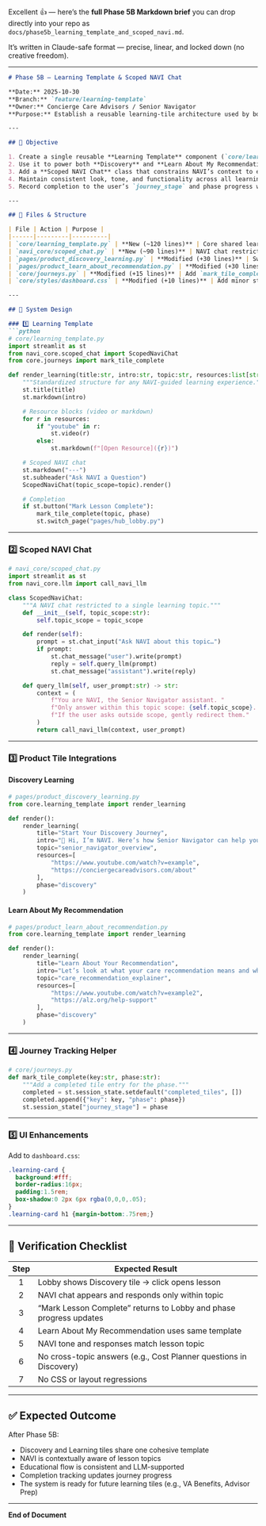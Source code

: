 Excellent 👍 — here’s the **full Phase 5B Markdown brief** you can drop directly into your repo as
`docs/phase5b_learning_template_and_scoped_navi.md`.

It’s written in Claude-safe format — precise, linear, and locked down (no creative freedom).

---

````markdown
# Phase 5B — Learning Template & Scoped NAVI Chat

**Date:** 2025-10-30  
**Branch:** `feature/learning-template`  
**Owner:** Concierge Care Advisors / Senior Navigator  
**Purpose:** Establish a reusable learning-tile architecture used by both *Discovery* and *Learn About My Recommendation*, introducing a scoped NAVI chat limited to each learning topic.

---

## 🎯 Objective

1. Create a single reusable **Learning Template** component (`core/learning_template.py`).  
2. Use it to power both **Discovery** and **Learn About My Recommendation** product tiles.  
3. Add a **Scoped NAVI Chat** class that constrains NAVI’s context to each lesson topic.  
4. Maintain consistent look, tone, and functionality across all learning experiences.  
5. Record completion to the user’s `journey_stage` and phase progress when a learning tile is finished.  

---

## 🧩 Files & Structure

| File | Action | Purpose |
|------|---------|----------|
| `core/learning_template.py` | **New (~120 lines)** | Core shared learning tile renderer |
| `navi_core/scoped_chat.py` | **New (~90 lines)** | NAVI chat restricted to a single topic |
| `pages/product_discovery_learning.py` | **Modified (+30 lines)** | Switch to `learning_template.render_learning()` |
| `pages/product_learn_about_recommendation.py` | **Modified (+30 lines)** | Switch to `learning_template.render_learning()` |
| `core/journeys.py` | **Modified (+15 lines)** | Add `mark_tile_complete()` helper |
| `core/styles/dashboard.css` | **Modified (+10 lines)** | Add minor style helpers for lesson cards |

---

## 🧱 System Design

### 1️⃣ Learning Template
```python
# core/learning_template.py
import streamlit as st
from navi_core.scoped_chat import ScopedNaviChat
from core.journeys import mark_tile_complete

def render_learning(title:str, intro:str, topic:str, resources:list[str], phase:str):
    """Standardized structure for any NAVI-guided learning experience."""
    st.title(title)
    st.markdown(intro)

    # Resource blocks (video or markdown)
    for r in resources:
        if "youtube" in r:
            st.video(r)
        else:
            st.markdown(f"[Open Resource]({r})")

    # Scoped NAVI chat
    st.markdown("---")
    st.subheader("Ask NAVI a Question")
    ScopedNaviChat(topic_scope=topic).render()

    # Completion
    if st.button("Mark Lesson Complete"):
        mark_tile_complete(topic, phase)
        st.switch_page("pages/hub_lobby.py")
````

---

### 2️⃣ Scoped NAVI Chat

```python
# navi_core/scoped_chat.py
import streamlit as st
from navi_core.llm import call_navi_llm

class ScopedNaviChat:
    """A NAVI chat restricted to a single learning topic."""
    def __init__(self, topic_scope:str):
        self.topic_scope = topic_scope

    def render(self):
        prompt = st.chat_input("Ask NAVI about this topic…")
        if prompt:
            st.chat_message("user").write(prompt)
            reply = self.query_llm(prompt)
            st.chat_message("assistant").write(reply)

    def query_llm(self, user_prompt:str) -> str:
        context = (
            f"You are NAVI, the Senior Navigator assistant. "
            f"Only answer within this topic scope: {self.topic_scope}. "
            f"If the user asks outside scope, gently redirect them."
        )
        return call_navi_llm(context, user_prompt)
```

---

### 3️⃣ Product Tile Integrations

#### Discovery Learning

```python
# pages/product_discovery_learning.py
from core.learning_template import render_learning

def render():
    render_learning(
        title="Start Your Discovery Journey",
        intro="👋 Hi, I’m NAVI. Here’s how Senior Navigator can help you and your family.",
        topic="senior_navigator_overview",
        resources=[
            "https://www.youtube.com/watch?v=example",
            "https://conciergecareadvisors.com/about"
        ],
        phase="discovery"
    )
```

#### Learn About My Recommendation

```python
# pages/product_learn_about_recommendation.py
from core.learning_template import render_learning

def render():
    render_learning(
        title="Learn About Your Recommendation",
        intro="Let’s look at what your care recommendation means and what to expect next.",
        topic="care_recommendation_explainer",
        resources=[
            "https://www.youtube.com/watch?v=example2",
            "https://alz.org/help-support"
        ],
        phase="discovery"
    )
```

---

### 4️⃣ Journey Tracking Helper

```python
# core/journeys.py
def mark_tile_complete(key:str, phase:str):
    """Add a completed tile entry for the phase."""
    completed = st.session_state.setdefault("completed_tiles", [])
    completed.append({"key": key, "phase": phase})
    st.session_state["journey_stage"] = phase
```

---

### 5️⃣ UI Enhancements

Add to `dashboard.css`:

```css
.learning-card {
  background:#fff;
  border-radius:16px;
  padding:1.5rem;
  box-shadow:0 2px 6px rgba(0,0,0,.05);
}
.learning-card h1 {margin-bottom:.75rem;}
```

---

## 🧪 Verification Checklist

| Step | Expected Result                                                    |
| :--: | ------------------------------------------------------------------ |
|   1  | Lobby shows Discovery tile → click opens lesson                    |
|   2  | NAVI chat appears and responds only within topic                   |
|   3  | “Mark Lesson Complete” returns to Lobby and phase progress updates |
|   4  | Learn About My Recommendation uses same template                   |
|   5  | NAVI tone and responses match lesson topic                         |
|   6  | No cross-topic answers (e.g., Cost Planner questions in Discovery) |
|   7  | No CSS or layout regressions                                       |

---

## ✅ Expected Outcome

After Phase 5B:

* Discovery and Learning tiles share one cohesive template
* NAVI is contextually aware of lesson topics
* Educational flow is consistent and LLM-supported
* Completion tracking updates journey progress
* The system is ready for future learning tiles (e.g., VA Benefits, Advisor Prep)

---

**End of Document**

```
